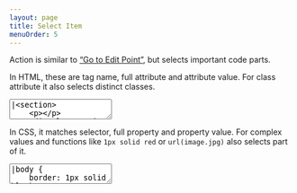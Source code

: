```yaml
---
layout: page
title: Select Item
menuOrder: 5
---
```

Action is similar to [“Go to Edit Point”](/actions/go-to-edit-point/), but selects important code parts.

In HTML, these are tag name, full attribute and attribute value. For class attribute it also selects distinct classes.

<textarea class="movie-def">
|&lt;section&gt;
	&lt;p&gt;&lt;/p&gt;
	&lt;div class="main footer"&gt;&lt;/div&gt;

    &lt;script&gt;var str = '<div class="main footer"></div>';&lt;/script&gt;
&lt;/section&gt;
@@@
run: {command: 'emmet.select_next_item', times: 7} ::: “Select Next Item” (Shift-Cmd-.)
wait: 1000
run: {command: 'emmet.select_previous_item', times: 6} ::: “Select Previous Item” (Shift-Cmd-,)
wait: 1000
moveTo: 4:12
wait: 1000
tooltip: “Select Item” action may also work in non-HTML syntaxes
wait: 500
run: {command: 'emmet.select_next_item', times: 5}
</textarea>

In CSS, it matches selector, full property and property value. For complex values and functions like `1px solid red` or `url(image.jpg)` also selects part of it.

<textarea class="movie-def">
|body {
	border: 1px solid black;
	background: url(image.jpg) #ccc no-repeat;
}
@@@
run: {command: 'emmet.select_next_item', times: 12} ::: “Select Next Item” (Shift-Cmd-.)
wait: 1000
run: {command: 'emmet.select_previous_item', times: 11} ::: “Select Previous Item” (Shift-Cmd-,)
@@@
mode: text/css
</textarea>